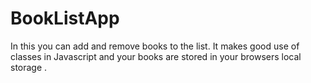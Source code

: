 # BookListApp
In this you can add and remove books to the list. 
It makes good use of classes in Javascript and your books are stored in your browsers local storage .
